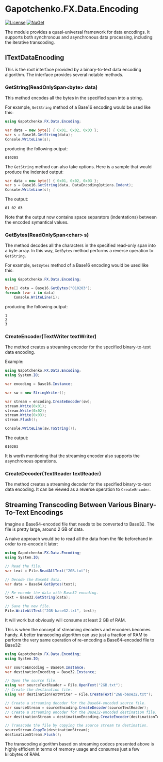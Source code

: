 ﻿# Gapotchenko.FX.Data.Encoding
[![License](https://img.shields.io/badge/license-MIT-green.svg)](../../../../LICENSE)
[![NuGet](https://img.shields.io/nuget/v/Gapotchenko.FX.Data.Encoding.svg)](https://www.nuget.org/packages/Gapotchenko.FX.Data.Encoding)

The module provides a quasi-universal framework for data encodings.
It supports both synchronous and asynchronous data processing, including the iterative transcoding.

## ITextDataEncoding

This is the root interface provided by a binary-to-text data encoding algorithm.
The interface provides several notable methods.

### GetString(ReadOnlySpan&lt;byte&gt; data)

This method encodes all the bytes in the specified span into a string.

For example, `GetString` method of a Base16 encoding would be used like this:

``` c#
using Gapotchenko.FX.Data.Encoding;

var data = new byte[] { 0x01, 0x02, 0x03 };
var s = Base16.GetString(data);
Console.WriteLine(s);
```

producing the following output:

```
010203
```

The `GetString` method can also take options.
Here is a sample that would produce the indented output:

``` c#
var data = new byte[] { 0x01, 0x02, 0x03 };
var s = Base16.GetString(data, DataEncodingOptions.Indent);
Console.WriteLine(s);
```

The output:

```
01 02 03
```

Note that the output now contains space separators (indentations) between the encoded symantical values.

### GetBytes(ReadOnlySpan&lt;char&gt; s)

The method decodes all the characters in the specified read-only span into a byte array.
In this way, `GetBytes` method performs a reverse operation to `GetString`.

For example, `GetBytes` method of a Base16 encoding would be used like this:

``` c#
using Gapotchenko.FX.Data.Encoding;

byte[] data = Base16.GetBytes("010203");
foreach (var i in data)
    Console.WriteLine(i);
```

producing the following output:

```
1
2
3
```

### CreateEncoder(TextWriter textWriter)

The method creates a streaming encoder for the specified binary-to-text data encoding.

Example:

``` c#
using Gapotchenko.FX.Data.Encoding;
using System.IO;

var encoding = Base16.Instance;

var sw = new StringWriter();

var stream = encoding.CreateEncoder(sw);
stream.Write(0x01);
stream.Write(0x02);
stream.Write(0x03);
stream.Flush();

Console.WriteLine(sw.ToString());
```

The output:

```
010203
```

It is worth mentioning that the streaming encoder also supports the asynchronous operations.

### CreateDecoder(TextReader textReader)

The method creates a streaming decoder for the specified binary-to-text data encoding.
It can be viewed as a reverse operation to `CreateEncoder`.

## Streaming Transcoding Between Various Binary-To-Text Encodings

Imagine a Base64-encoded file that needs to be converted to Base32.
The file is pretty large, around 2 GB of data.

A naive approach would be to read all the data from the file beforehand in order to re-encode it later:

``` c#
using Gapotchenko.FX.Data.Encoding;
using System.IO;

// Read the file.
var text = File.ReadAllText("2GB.txt");

// Decode the Base64 data.
var data = Base64.GetBytes(text);

// Re-encode the data with Base32 encoding.
text = Base32.GetString(data);

// Save the new file.
File.WriteAllText("2GB-base32.txt", text);
```

It will work but obviously will consume at least 2 GB of RAM.

This is when the concept of streaming decoders and encoders becomes handy.
A better transcoding algorithm can use just a fraction of RAM to perform the very same operation of re-encoding a Base64-encoded file to Base32:

``` c#
using Gapotchenko.FX.Data.Encoding;
using System.IO;

var sourceEncoding = Base64.Instance;
var destinationEncoding = Base32.Instance;

// Open the source file.
using var sourceTextReader = File.OpenText("2GB.txt");
// Create the destination file.
using var destinationTextWriter = File.CreateText("2GB-base32.txt");

// Create a streaming decoder for the Base64-encoded source file.
var sourceStream = sourceEncoding.CreateDecoder(sourceTextReader);
// Create a streaming encoder for the Base32-encoded destination file.
var destinationStream = destinationEncoding.CreateEncoder(destinationTextWriter);

// Transcode the file by copying the source stream to destination.
sourceStream.CopyTo(destinationStream);
destinationStream.Flush();
```

The transcoding algorithm based on streaming codecs presented above is highly efficient in terms of memory usage and consumes just a few kilobytes of RAM.

